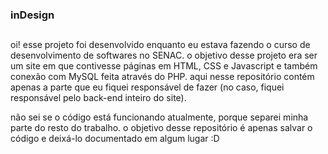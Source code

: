 ### inDesign

##

oi! esse projeto foi desenvolvido enquanto eu estava fazendo o curso de desenvolvimento de softwares no SENAC. o objetivo desse projeto era ser um site em que contivesse páginas em HTML, CSS e Javascript e também conexão com MySQL feita através do PHP. aqui nesse repositório contém apenas a parte que eu fiquei responsável de fazer (no caso, fiquei responsável pelo back-end inteiro do site).

não sei se o código está funcionando atualmente, porque separei minha parte do resto do trabalho. o objetivo desse repositório é apenas salvar o código e deixá-lo documentado em algum lugar :D